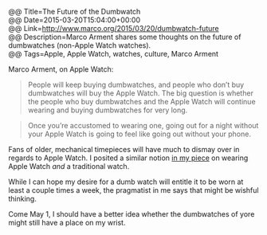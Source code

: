 @@ Title=The Future of the Dumbwatch  
@@ Date=2015-03-20T15:04:00+00:00  
@@ Link=http://www.marco.org/2015/03/20/dumbwatch-future  
@@ Description=Marco Arment shares some thoughts on the future of dumbwatches (non-Apple Watch watches).  
@@ Tags=Apple, Apple Watch, watches, culture, Marco Arment  

Marco Arment, on Apple Watch: 
>People will keep buying dumbwatches, and people who don’t buy dumbwatches will buy the Apple Watch. The big question is whether the people who buy dumbwatches and the Apple Watch will continue wearing and buying dumbwatches for very long.

>Once you’re accustomed to wearing one, going out for a night without your Apple Watch is going to feel like going out without your phone.

Fans of older, mechanical timepieces will have much to dismay over in regards to Apple Watch. I posited a similar notion [in my piece][theoveranalyzed] on wearing Apple Watch *and* a traditional watch. 

While I can hope my desire for a dumb watch will entitle it to be worn at least a couple times a week, the pragmatist in me says that might be wishful thinking. 

Come May 1, I should have a better idea whether the dumbwatches of yore might still have a place on my wrist.

[theoveranalyzed]: @@SiteRoot@@/2015/3/10/wearing-two-watches